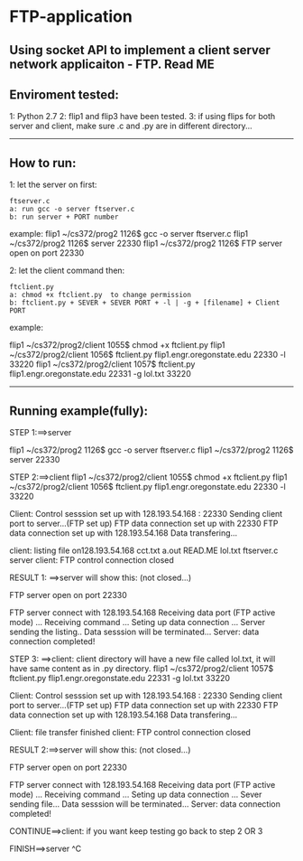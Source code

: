 # FTP-application
Using socket API to implement a client server network applicaiton - FTP. 
Read ME
----------------------------------------------
Enviroment tested:
----------------------------------------------
1: Python 2.7
2: flip1 and flip3 have been tested.
3: if using flips for both server and client, make sure .c and .py are in different directory...

----------------------------------------------
How to run:
----------------------------------------------
1: let the server on first:

	ftserver.c
	a: run gcc -o server ftserver.c
	b: run server + PORT number

example:
flip1 ~/cs372/prog2 1126$ gcc -o server ftserver.c
flip1 ~/cs372/prog2 1126$ server 22330
flip1 ~/cs372/prog2 1126$ FTP server open on port 22330

2: let the client command then:

	ftclient.py
	a: chmod +x ftclient.py  to change permission 
	b: ftclient.py + SEVER + SEVER PORT + -l | -g + [filename] + Client PORT

example:

flip1 ~/cs372/prog2/client 1055$ chmod +x ftclient.py
flip1 ~/cs372/prog2/client 1056$ ftclient.py flip1.engr.oregonstate.edu 22330 -l 33220
flip1 ~/cs372/prog2/client 1057$ ftclient.py flip1.engr.oregonstate.edu 22331 -g lol.txt 33220


----------------------------------------------
Running example(fully):
----------------------------------------------
STEP 1:==>server

flip1 ~/cs372/prog2 1126$ gcc -o server ftserver.c
flip1 ~/cs372/prog2 1126$ server 22330

STEP 2:==>client
flip1 ~/cs372/prog2/client 1055$ chmod +x ftclient.py
flip1 ~/cs372/prog2/client 1056$ ftclient.py flip1.engr.oregonstate.edu 22330 -l 33220


Client: Control sesssion set up with 128.193.54.168 : 22330
Sending client port to server...(FTP set up)
FTP data connection set up with 22330
FTP data connection set up with 128.193.54.168
Data transfering...

client: listing file on128.193.54.168
 cct.txt
 a.out
 READ.ME
 lol.txt
 ftserver.c
 server
client: FTP control connection closed

RESULT 1: ==>server will show this: (not closed...)

FTP server open on port 22330

  FTP server connect with 128.193.54.168
  Receiving data port (FTP active mode) ...
  Receiving command ...
  Seting up data connection ...
  Server sending the listing..
  Data sesssion will be terminated...
Server: data connection completed!

STEP 3: ==>client: client directory will have a new file called lol.txt, it will have same content as in .py directory.
flip1 ~/cs372/prog2/client 1057$ ftclient.py flip1.engr.oregonstate.edu 22331 -g lol.txt 33220

Client: Control sesssion set up with 128.193.54.168 : 22330
Sending client port to server...(FTP set up)
FTP data connection set up with 22330
FTP data connection set up with 128.193.54.168
Data transfering...

Client: file transfer finished
client: FTP control connection closed


RESULT 2:==>server will show this: (not closed...)

FTP server open on port 22330

  FTP server connect with 128.193.54.168
  Receiving data port (FTP active mode) ...
  Receiving command ...
  Seting up data connection ...
  Sever sending file...
  Data sesssion will be terminated...
Server: data connection completed!

CONTINUE==>client: if you want keep testing go back to step 2 OR 3

FINISH==>server
^C



